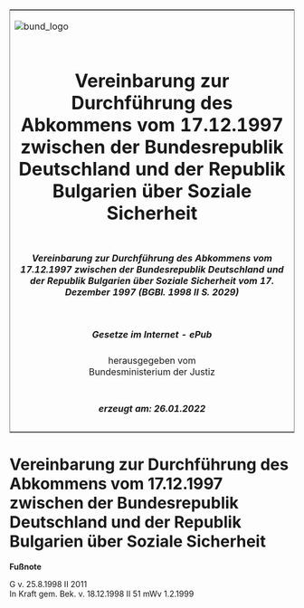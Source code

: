 <span id="DECKBLATT.html"></span>

<table border="0" frame="border" width="100%">

<tr valign="top">

<td align="left">

![bund\_logo](BfJ_2021_Web_de_de.gif)

</td>

<td align="right">

 

</td>

</tr>

<tr align="center" valign="middle">

<td colspan="2">

# Vereinbarung zur Durchführung des Abkommens vom 17.12.1997 zwischen der Bundesrepublik Deutschland und der Republik Bulgarien über Soziale Sicherheit

</td>

</tr>

<tr align="center" valign="middle">

<td colspan="2">

##### Vereinbarung zur Durchführung des Abkommens vom 17.12.1997 zwischen der Bundesrepublik Deutschland und der Republik Bulgarien über Soziale Sicherheit vom 17. Dezember 1997 (BGBl. 1998 II S. 2029)

</td>

</tr>

<tr align="center" valign="middle">

<td colspan="2">

  
  

##### Gesetze im Internet - ePub  
  
herausgegeben vom  
Bundesministerium der Justiz

</td>

</tr>

<tr align="center" valign="bottom">

<td colspan="2">

  
  

##### erzeugt am: 26.01.2022

</td>

</tr>

</table>

<span id="BJNR202920998.html"></span>

# Vereinbarung zur Durchführung des Abkommens vom 17.12.1997 zwischen der Bundesrepublik Deutschland und der Republik Bulgarien über Soziale Sicherheit

<div>

  
**Fußnote**

<div class="jnhtml">

<div>

<div class="jurAbsatz">

G v. 25.8.1998 II 2011  
In Kraft gem. Bek. v. 18.12.1998 II 51 mWv 1.2.1999

</div>

</div>

</div>

</div>
